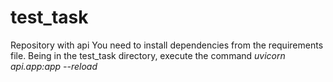 # test_task
Repository with api
You need to install dependencies from the requirements file. Being in the test_task directory, execute the command *uvicorn api.app:app --reload*
